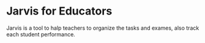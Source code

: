 # Jarvis for Educators

Jarvis is a tool to halp teachers to organize the tasks and exames, also track each student performance.
